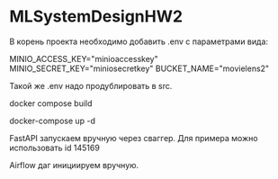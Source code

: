# MLSystemDesignHW2

В корень проекта необходимо добавить .env с параметрами вида:

MINIO_ACCESS_KEY="minioaccesskey"
MINIO_SECRET_KEY="miniosecretkey"
BUCKET_NAME="movielens2"

Такой же .env надо продублировать в src.

docker compose build

docker-compose up -d

FastAPI запускаем вручную через сваггер. Для примера можно использовать id 145169

Airflow даг инициируем вручную.
